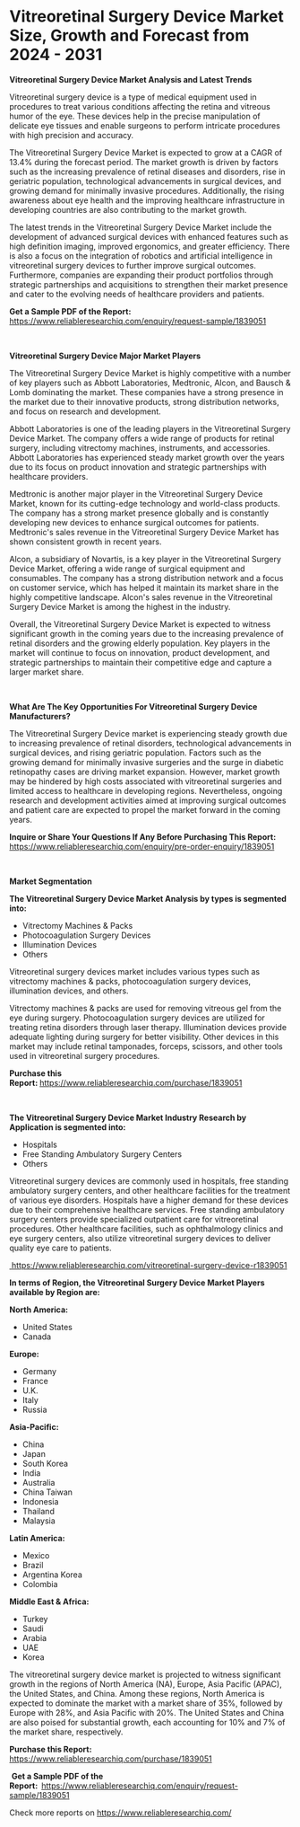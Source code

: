 <p><h1>Vitreoretinal Surgery Device Market Size, Growth and Forecast from 2024 - 2031</h1></p><p><strong>Vitreoretinal Surgery Device Market Analysis and Latest Trends</strong></p>
<p><p>Vitreoretinal surgery device is a type of medical equipment used in procedures to treat various conditions affecting the retina and vitreous humor of the eye. These devices help in the precise manipulation of delicate eye tissues and enable surgeons to perform intricate procedures with high precision and accuracy.</p><p>The Vitreoretinal Surgery Device Market is expected to grow at a CAGR of 13.4% during the forecast period. The market growth is driven by factors such as the increasing prevalence of retinal diseases and disorders, rise in geriatric population, technological advancements in surgical devices, and growing demand for minimally invasive procedures. Additionally, the rising awareness about eye health and the improving healthcare infrastructure in developing countries are also contributing to the market growth.</p><p>The latest trends in the Vitreoretinal Surgery Device Market include the development of advanced surgical devices with enhanced features such as high definition imaging, improved ergonomics, and greater efficiency. There is also a focus on the integration of robotics and artificial intelligence in vitreoretinal surgery devices to further improve surgical outcomes. Furthermore, companies are expanding their product portfolios through strategic partnerships and acquisitions to strengthen their market presence and cater to the evolving needs of healthcare providers and patients.</p></p>
<p><strong>Get a Sample PDF of the Report:&nbsp;</strong> <a href="https://www.reliableresearchiq.com/enquiry/request-sample/1839051">https://www.reliableresearchiq.com/enquiry/request-sample/1839051</a></p>
<p>&nbsp;</p>
<p><strong>Vitreoretinal Surgery Device Major Market Players</strong></p>
<p><p>The Vitreoretinal Surgery Device Market is highly competitive with a number of key players such as Abbott Laboratories, Medtronic, Alcon, and Bausch & Lomb dominating the market. These companies have a strong presence in the market due to their innovative products, strong distribution networks, and focus on research and development.</p><p>Abbott Laboratories is one of the leading players in the Vitreoretinal Surgery Device Market. The company offers a wide range of products for retinal surgery, including vitrectomy machines, instruments, and accessories. Abbott Laboratories has experienced steady market growth over the years due to its focus on product innovation and strategic partnerships with healthcare providers.</p><p>Medtronic is another major player in the Vitreoretinal Surgery Device Market, known for its cutting-edge technology and world-class products. The company has a strong market presence globally and is constantly developing new devices to enhance surgical outcomes for patients. Medtronic's sales revenue in the Vitreoretinal Surgery Device Market has shown consistent growth in recent years.</p><p>Alcon, a subsidiary of Novartis, is a key player in the Vitreoretinal Surgery Device Market, offering a wide range of surgical equipment and consumables. The company has a strong distribution network and a focus on customer service, which has helped it maintain its market share in the highly competitive landscape. Alcon's sales revenue in the Vitreoretinal Surgery Device Market is among the highest in the industry.</p><p>Overall, the Vitreoretinal Surgery Device Market is expected to witness significant growth in the coming years due to the increasing prevalence of retinal disorders and the growing elderly population. Key players in the market will continue to focus on innovation, product development, and strategic partnerships to maintain their competitive edge and capture a larger market share.</p></p>
<p>&nbsp;</p>
<p><strong>What Are The Key Opportunities For Vitreoretinal Surgery Device Manufacturers?</strong></p>
<p><p>The Vitreoretinal Surgery Device market is experiencing steady growth due to increasing prevalence of retinal disorders, technological advancements in surgical devices, and rising geriatric population. Factors such as the growing demand for minimally invasive surgeries and the surge in diabetic retinopathy cases are driving market expansion. However, market growth may be hindered by high costs associated with vitreoretinal surgeries and limited access to healthcare in developing regions. Nevertheless, ongoing research and development activities aimed at improving surgical outcomes and patient care are expected to propel the market forward in the coming years.</p></p>
<p><strong>Inquire or Share Your Questions If Any Before Purchasing This Report:</strong> <a href="https://www.reliableresearchiq.com/enquiry/pre-order-enquiry/1839051">https://www.reliableresearchiq.com/enquiry/pre-order-enquiry/1839051</a></p>
<p>&nbsp;</p>
<p><strong>Market Segmentation</strong></p>
<p><strong>The Vitreoretinal Surgery Device Market Analysis by types is segmented into:</strong></p>
<p><ul><li>Vitrectomy Machines & Packs</li><li>Photocoagulation Surgery Devices</li><li>Illumination Devices</li><li>Others</li></ul></p>
<p><p>Vitreoretinal surgery devices market includes various types such as vitrectomy machines & packs, photocoagulation surgery devices, illumination devices, and others. </p><p>Vitrectomy machines & packs are used for removing vitreous gel from the eye during surgery. Photocoagulation surgery devices are utilized for treating retina disorders through laser therapy. Illumination devices provide adequate lighting during surgery for better visibility. Other devices in this market may include retinal tamponades, forceps, scissors, and other tools used in vitreoretinal surgery procedures.</p></p>
<p><strong>Purchase this Report:&nbsp;</strong><a href="https://www.reliableresearchiq.com/purchase/1839051">https://www.reliableresearchiq.com/purchase/1839051</a></p>
<p>&nbsp;</p>
<p><strong>The Vitreoretinal Surgery Device Market Industry Research by Application is segmented into:</strong></p>
<p><ul><li>Hospitals</li><li>Free Standing Ambulatory Surgery Centers</li><li>Others</li></ul></p>
<p><p>Vitreoretinal surgery devices are commonly used in hospitals, free standing ambulatory surgery centers, and other healthcare facilities for the treatment of various eye disorders. Hospitals have a higher demand for these devices due to their comprehensive healthcare services. Free standing ambulatory surgery centers provide specialized outpatient care for vitreoretinal procedures. Other healthcare facilities, such as ophthalmology clinics and eye surgery centers, also utilize vitreoretinal surgery devices to deliver quality eye care to patients.</p></p>
<p><a href="https://www.reliableresearchiq.com/vitreoretinal-surgery-device-r1839051">&nbsp;https://www.reliableresearchiq.com/vitreoretinal-surgery-device-r1839051</a></p>
<p><strong>In terms of Region, the Vitreoretinal Surgery Device Market Players available by Region are:</strong></p>
<p>
    <p> <strong> North America: </strong>
        <ul>
            <li>United States</li>
            <li>Canada</li>
        </ul>
        </p> 
    <p> <strong> Europe: </strong>
        <ul>
            <li>Germany</li>
            <li>France</li>
            <li>U.K.</li>
            <li>Italy</li>
            <li>Russia</li>
        </ul>
        </p> 
    <p> <strong> Asia-Pacific: </strong>
        <ul>
            <li>China</li>
            <li>Japan</li>
            <li>South Korea</li>
            <li>India</li>
            <li>Australia</li>
            <li>China Taiwan</li>
            <li>Indonesia</li>
            <li>Thailand</li>
            <li>Malaysia</li>
        </ul>
        </p> 
    <p> <strong> Latin America: </strong>
        <ul>
            <li>Mexico</li>
            <li>Brazil</li>
            <li>Argentina Korea</li>
            <li>Colombia</li>
        </ul>
        </p> 
    <p> <strong> Middle East & Africa: </strong>
        <ul>
            <li>Turkey</li>
            <li>Saudi</li>
            <li>Arabia</li>
            <li>UAE</li>
            <li>Korea</li>
        </ul>
    </p>
    </p>
<p><p>The vitreoretinal surgery device market is projected to witness significant growth in the regions of North America (NA), Europe, Asia Pacific (APAC), the United States, and China. Among these regions, North America is expected to dominate the market with a market share of 35%, followed by Europe with 28%, and Asia Pacific with 20%. The United States and China are also poised for substantial growth, each accounting for 10% and 7% of the market share, respectively.</p></p>
<p><strong>Purchase this Report: </strong><a href="https://www.reliableresearchiq.com/purchase/1839051">https://www.reliableresearchiq.com/purchase/1839051</a></p>
<p>&nbsp;<strong>Get a Sample PDF of the Report:&nbsp;&nbsp;</strong><a href="https://www.reliableresearchiq.com/enquiry/request-sample/1839051">https://www.reliableresearchiq.com/enquiry/request-sample/1839051</a></p>
<p><strong></strong></p>
<p>Check more reports on <a href="https://www.reliableresearchiq.com/">https://www.reliableresearchiq.com/</a></p>